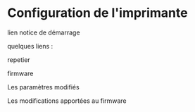# Configuration de l'imprimante

lien notice de démarrage

quelques liens :

repetier

firmware

Les paramètres modifiés

Les modifications apportées au firmware
